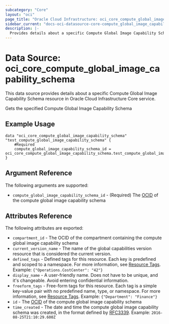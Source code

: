 ```yaml
---
subcategory: "Core"
layout: "oci"
page_title: "Oracle Cloud Infrastructure: oci_core_compute_global_image_capability_schema"
sidebar_current: "docs-oci-datasource-core-compute_global_image_capability_schema"
description: |-
  Provides details about a specific Compute Global Image Capability Schema in Oracle Cloud Infrastructure Core service
---
```


# Data Source: oci_core_compute_global_image_capability_schema
This data source provides details about a specific Compute Global Image Capability Schema resource in Oracle Cloud Infrastructure Core service.

Gets the specified Compute Global Image Capability Schema

## Example Usage

```hcl
data "oci_core_compute_global_image_capability_schema" "test_compute_global_image_capability_schema" {
	#Required
	compute_global_image_capability_schema_id = oci_core_compute_global_image_capability_schema.test_compute_global_image_capability_schema.id
}
```

## Argument Reference

The following arguments are supported:

* `compute_global_image_capability_schema_id` - (Required) The [OCID](https://docs.cloud.oracle.com/iaas/Content/General/Concepts/identifiers.htm) of the compute global image capability schema


## Attributes Reference

The following attributes are exported:

* `compartment_id` - The OCID of the compartment containing the compute global image capability schema 
* `current_version_name` - The name of the global capabilities version resource that is considered the current version.
* `defined_tags` - Defined tags for this resource. Each key is predefined and scoped to a namespace. For more information, see [Resource Tags](https://docs.cloud.oracle.com/iaas/Content/General/Concepts/resourcetags.htm).  Example: `{"Operations.CostCenter": "42"}` 
* `display_name` - A user-friendly name. Does not have to be unique, and it's changeable. Avoid entering confidential information. 
* `freeform_tags` - Free-form tags for this resource. Each tag is a simple key-value pair with no predefined name, type, or namespace. For more information, see [Resource Tags](https://docs.cloud.oracle.com/iaas/Content/General/Concepts/resourcetags.htm).  Example: `{"Department": "Finance"}` 
* `id` - The [OCID](https://docs.cloud.oracle.com/iaas/Content/General/Concepts/identifiers.htm) of the compute global image capability schema 
* `time_created` - The date and time the compute global image capability schema was created, in the format defined by [RFC3339](https://tools.ietf.org/html/rfc3339).  Example: `2016-08-25T21:10:29.600Z` 

